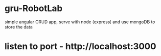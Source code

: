 # gru-RobotLab
simple angular CRUD app, serve with node (express) and use mongoDB to store the data 
# listen to port - http://localhost:3000
